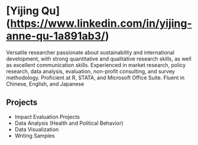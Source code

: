 # [Yijing Qu] (https://www.linkedin.com/in/yijing-anne-qu-1a891ab3/)


Versatile researcher passionate about sustainability and international development, with strong quantitative and qualitative research skills, as well as excellent communication skills. Experienced in market research, policy research, data analysis, evaluation, non-profit consulting, and survey methodology. Proficient at R, STATA, and Microsoft Office Suite. Fluent in Chinese, English, and Japanese 

## Projects 

* Impact Evaluation Projects 
* Data Analysis (Health and Political Behavior)
* Data Visualization
* Writing Samples
